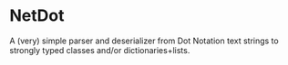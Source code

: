 # NetDot
A (very) simple parser and deserializer from Dot Notation text strings to strongly typed classes and/or dictionaries+lists.
